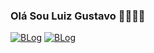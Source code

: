 ### Olá Sou Luiz Gustavo 🖐🏿🖐🏿

[![BLog](https://img.shields.io/badge/LinkedIn-0077B5?style=for-the-badge&logo=linkedin&logoColor=white)](https://www.linkedin.com/in/luiz-gustavo-81b050213/)
[![BLog](https://img.shields.io/badge/Gmail-D14836?style=for-the-badge&logo=gmail&logoColor=white)](luizgustavo200219@gmail.com)
